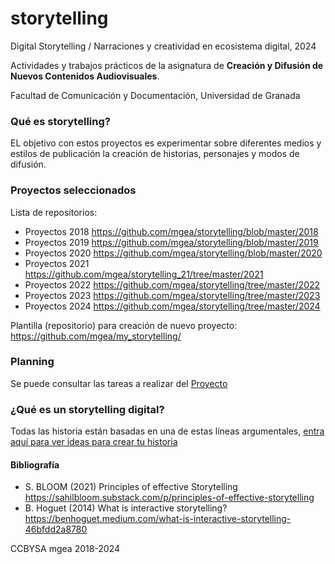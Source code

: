 # storytelling
Digital Storytelling / Narraciones y creatividad en ecosistema digital, 2024

Actividades y trabajos prácticos de la asignatura de **Creación y Difusión de Nuevos Contenidos Audiovisuales**. 

Facultad de Comunicación y Documentación, Universidad de Granada 


### Qué es storytelling?  

EL objetivo con estos proyectos es experimentar sobre diferentes medios y estilos de publicación la creación de historias, personajes y modos de difusión. 

### Proyectos seleccionados 


Lista de repositorios:


- Proyectos 2018 https://github.com/mgea/storytelling/blob/master/2018
- Proyectos 2019 https://github.com/mgea/storytelling/blob/master/2019
- Proyectos 2020 https://github.com/mgea/storytelling/blob/master/2020
- Proyectos 2021 https://github.com/mgea/storytelling_21/tree/master/2021
- Proyectos 2022 https://github.com/mgea/storytelling/tree/master/2022
- Proyectos 2023 https://github.com/mgea/storytelling/tree/master/2023
- Proyectos 2024 https://github.com/mgea/storytelling/tree/master/2024


Plantilla (repositorio) para creación de nuevo proyecto: https://github.com/mgea/my_storytelling/


### Planning

Se puede consultar las tareas a realizar del [Proyecto](https://github.com/users/mgea/projects/3)


### ¿Qué es un storytelling digital?


Todas las historia están basadas en una de estas líneas argumentales, [entra aquí para ver ideas para crear tu historia](https://github.com/mgea/storytelling/blob/master/What_is_a_digital_storytelling.md)  


#### Bibliografía

- S. BLOOM (2021) Principles of effective Storytelling https://sahilbloom.substack.com/p/principles-of-effective-storytelling
- B. Hoguet (2014) What is interactive storytelling? https://benhoguet.medium.com/what-is-interactive-storytelling-46bfdd2a8780 

CCBYSA mgea 2018-2024
